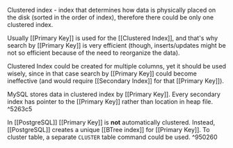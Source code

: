 Clustered index - index that determines how data is physically placed on the disk (sorted in the order of index), therefore there could be only one clustered index.

Usually [[Primary Key]] is used for the [[Clustered Index]], and that's why search by [[Primary Key]] is very efficient (though, inserts/updates might be not so efficient because of the need to reorganize the data).

Clustered Index could be created for multiple columns, yet it should be used wisely, since in that case search by [[Primary Key]] could become ineffective (and would require [[Secondary Index]] for that [[Primary Key]]).

MySQL stores data in clustered index by [[Primary Key]]. Every secondary index has pointer to the [[Primary Key]] rather than location in heap file. ^5263c5

In [[PostgreSQL]] [[Primary Key]] is **not** automatically clustered. Instead, [[PostgreSQL]] creates a unique [[BTree index]] for [[Primary Key]]. To cluster table, a separate `CLUSTER` table command could be used. ^950260

